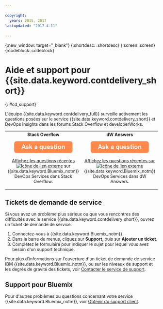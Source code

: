 ```yaml
---

copyright:
  years: 2015, 2017
lastupdated: "2017-4-11"

---
```


{:new_window: target="_blank"}
{:shortdesc: .shortdesc}
{:screen:.screen}
{:codeblock:.codeblock}


# Aide et support pour {{site.data.keyword.contdelivery_short}}    
{: #cd_support}  

L'équipe {{site.data.keyword.contdelivery_full}} surveille activement les questions posées sur le service {{site.data.keyword.contdelivery_short}} et DevOps Insights dans les forums Stack Overflow et developerWorks.   

<table>
 <td align="center">
 <strong>Stack Overflow</strong>
  <p>
   <a class="xref" href="http://stackoverflow.com/questions/ask?tags=ibm-bluemix,http://stackoverflow.com/questions/tagged/devops-services" target="_blank" title="(S'ouvre dans un nouvel onglet ou une nouvelle fenêtre)"><img class="image" src="images/ask-a-question.png" alt="Poser une question"/></a></p>
   <p>
    <a class="xref" href="http://stackoverflow.com/questions/tagged/devops-services" target="_blank" title="(S'ouvre dans un nouvel onglet ou une nouvelle fenêtre)">Affichez les questions récentes <img class="image" src="../../icons/launch-glyph.svg" alt="Icône de lien externe"/></a> sur {{site.data.keyword.Bluemix_notm}} DevOps Services dans Stack Overflow.</p></td>
  <td align="center">
  <strong>dW Answers</strong>
   <p>
   <a class="xref" href="https://developer.ibm.com/answers/questions/ask/?topics=devops-services,bluemix" target="_blank" title="(S'ouvre dans un nouvel onglet ou une nouvelle fenêtre)"><img class="image" src="images/ask-a-question.png" alt="Poser une question"/></a></p>
   <p>
    <a class="xref" href="https://developer.ibm.com/answers/topics/devops-services.html" target="_blank" title="(S'ouvre dans un nouvel onglet ou une nouvelle fenêtre)">Affichez les questions récentes sur <img class="image" src="../../icons/launch-glyph.svg" alt="Icône de lien externe"/></a> {{site.data.keyword.Bluemix_notm}} DevOps Services dans dW Answers.</p></td>
  </table>  


## Tickets de demande de service

Si vous avez un problème plus sérieux ou que vous rencontres des difficultés avec le service {{site.data.keyword.contdelivery_short}}, ouvrez un ticket de demande de service.    

1. Connectez-vous à {{site.data.keyword.Bluemix_notm}}.
1. Dans la barre de menus, cliquez sur **Support**, puis sur **Ajouter un ticket**.
1. Complétez le formulaire pour indiquer le sujet pour lequel vous avez besoin d'un support technique.

Pour plus d'informations sur l'ouverture d'un ticket de demande de service IBM {{site.data.keyword.Bluemix_notm}}, ou sur les niveaux de support et les degrés de gravité des tickets, voir [Contacter le service de support](https://console.bluemix.net/docs/support/index.html#contacting-support).


## Support pour Bluemix
Pour d'autres problèmes ou questions concernant votre service {{site.data.keyword.Bluemix_notm}}, voir [Obtenir du support client](https://www.{DomainName}/docs/support/index.html#getting-customer-support).
